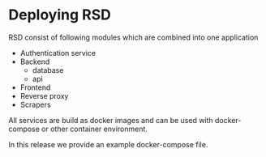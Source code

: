 # Deploying RSD

RSD consist of following modules which are combined into one application

- Authentication service
- Backend
  - database
  - api
- Frontend
- Reverse proxy
- Scrapers

All services are build as docker images and can be used with docker-compose or other container environment.

In this release we provide an example docker-compose file.
